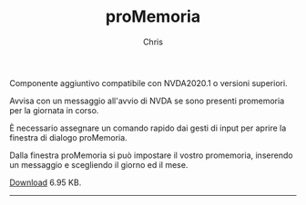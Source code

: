 ﻿---
layout: post
title: proMemoria
author: Chris
---

Componente aggiuntivo compatibile con NVDA2020.1 o versioni superiori.

Avvisa con un messaggio all'avvio di NVDA se sono presenti promemoria per la giornata in corso.

È necessario assegnare un comando rapido dai gesti di input per aprire la finestra di dialogo proMemoria.

 Dalla finestra proMemoria  si può impostare il vostro promemoria, inserendo un messaggio e scegliendo il giorno ed il mese.

[Download](https://github.com/Christianlm/proMemoria/releases/download/v0.2.20200831/promemoria-0.2-20200831-dev.nvda-addon) 6.95 KB.

---
